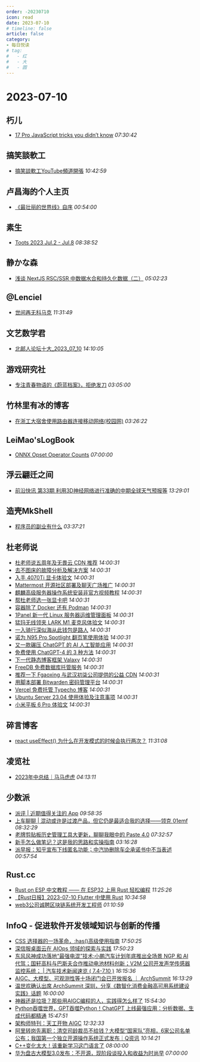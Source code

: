 ```yaml
---
order: -20230710
icon: read
date: 2023-07-10
# timeline: false
article: false
category:
- 每日悦读
# tag:
#   - 红
#   - 大
#   - 圆
---
```


# 2023-07-10 
## 朽儿<span></span>
* [17 Pro JavaScript tricks you didn’t know](https://javascript.plainenglish.io/17-pro-javascript-tricks-you-didnt-know-b419c018dd19?source=rss-c3917681a8f5------2) *07:30:42* 
## 搞笑談軟工<span></span>
* [搞笑談軟工YouTube頻道開張](http://teddy-chen-tw.blogspot.com/2023/07/youtube.html) *10:42:59* 
## 卢昌海的个人主页<span></span>
* [《最壮丽的世界线》自序](https://www.changhai.org/articles/books/Ebook18_Preface.php) *00:54:00* 
## 素生<span></span>
* [Toots 2023 Jul.2 - Jul.8](http://z.arlmy.me/posts/MastodonArchives/2023/MastodonTootsArchives_20230708/) *08:38:52* 
## 静かな森<span></span>
* [浅谈 NextJS RSC/SSR 中数据水合和持久化数据（二）](https://innei.in/posts/programming/nextjs-rsc-ssr-data-hydration-persistence-two) *05:02:23* 
## @Lenciel<span></span>
* [世间再无科马克](https://lenciel.com/2023/07/rip-cormac-mccarthy/) *11:31:49* 
## 文艺数学君<span></span>
* [北邮人论坛十大_2023_07_10](https://mathpretty.com/16121.html) *14:10:05* 
## 游戏研究社<span></span>
* [专注青春物语的《蔚蓝档案》，拒绝发刀](https://www.yystv.cn/p/10963) *03:05:00* 
## 竹林里有冰的博客<span></span>
* [在浙工大宿舍使用路由器连接移动网络(校园网)](https://zhul.in/2023/06/24/connect-china-mobile-with-router-in-zjut-dormitory/) *03:26:22* 
## LeiMao'sLogBook<span></span>
* [ONNX Opset Operator Counts](https://leimao.github.io/blog/ONNX-Opset-Operator-Counts/) *07:00:00* 
## 浮云翩迁之间<span></span>
* [前沿快讯 第33期 利用3D神经网络进行准确的中期全球天气预报等](https://blognas.hwb0307.com/other/5358) *13:29:01* 
## 造壳MkShell<span></span>
* [程序员的副业有什么](https://www.mkshell.com/programmers-sideline/) *03:37:21* 
## 杜老师说<span></span>
* [杜老师说五周年及无畏云 CDN 推荐](https://dusays.com/604/) *14:00:31* 
* [去不图床的故障分析及解决方案](https://dusays.com/603/) *14:00:31* 
* [入手 4070Ti 显卡体验文](https://dusays.com/602/) *14:00:31* 
* [Mattermost 开源社区部署及聊天广场推广](https://dusays.com/601/) *14:00:31* 
* [麒麟高级服务器操作系统安装非官方视频教程](https://dusays.com/600/) *14:00:31* 
* [帮杜老师选一张显卡吧](https://dusays.com/599/) *14:00:31* 
* [容器除了 Docker 还有 Podman](https://dusays.com/598/) *14:00:31* 
* [1Panel 新一代 Linux 服务器运维管理面板](https://dusays.com/597/) *14:00:31* 
* [猛玛无线领夹 LARK M1 麦克风体验文](https://dusays.com/596/) *14:00:31* 
* [一入骑行深似海从此钱包是路人](https://dusays.com/595/) *14:00:31* 
* [诺为 N95 Pro Spotlight 翻页笔使用体验](https://dusays.com/594/) *14:00:31* 
* [又一款碾压 ChatGPT 的 AI 人工智能应用](https://dusays.com/593/) *14:00:31* 
* [免费使用 ChatGPT-4 的 3 种方法](https://dusays.com/592/) *14:00:31* 
* [下一代静态博客框架 Valaxy](https://dusays.com/591/) *14:00:31* 
* [FreeDB 免费数据库托管服务](https://dusays.com/590/) *14:00:31* 
* [推荐一下 Fgaoxing 与武汉初柒公司提供的公益 CDN](https://dusays.com/589/) *14:00:31* 
* [用脚本部署 Bitwarden 密码管理平台](https://dusays.com/588/) *14:00:31* 
* [Vercel 免费托管 Typecho 博客](https://dusays.com/587/) *14:00:31* 
* [Ubuntu Server 23.04 使用体验及注意事项](https://dusays.com/586/) *14:00:31* 
* [小米平板 6 Pro 体验文](https://dusays.com/585/) *14:00:31* 
## 碎言博客<span></span>
* [react useEffect() 为什么在开发模式的时候会执行两次？](https://suiyan.cc/2023/20230710113108.html) *11:31:08* 
## 凌览社<span></span>
* [2023年中总结｜马马虎虎](https://www.linglan01.cn/post/40) *04:13:11* 
## 少数派<span></span>
* [派评 | 近期值得关注的 App](https://sspai.com/post/81006) *09:58:35* 
* [上车聊聊 | 混动或许是过渡产品，但它仍是最适合我的选择——领克 01emf](https://sspai.com/post/80902) *08:32:29* 
* [老牌剪贴板历史管理工具大更新，聊聊我眼中的 Paste 4.0](https://sspai.com/post/80993) *07:32:57* 
* [新手怎么做笔记？这是我的思路和实操指南](https://sspai.com/post/80457) *03:16:28* 
* [派早报：知乎宣布下线匿名功能；中汽协删除车企承诺书中不当表述](https://sspai.com/post/80979) *00:57:54* 
## Rust.cc<span></span>
* [Rust on ESP 中文教程 —— 在 ESP32 上用 Rust 轻松编程](https://rustcc.cn/article?id=9210058e-eb84-4a1c-9045-d52a62aea7c3) *11:25:26* 
* [【Rust日报】2023-07-10 Flutter 中使用 Rust](https://rustcc.cn/article?id=d06e3f1f-d172-4483-9d27-a0709feea21a) *10:34:58* 
* [web3公司诚聘区块链系统开发工程师](https://rustcc.cn/article?id=61c1430f-ce56-4898-bdd7-f83480262bea) *01:10:59* 
## InfoQ - 促进软件开发领域知识与创新的传播<span></span>
* [CSS 选择器的一场革命，:has()高级使用指南](https://www.infoq.cn/article/9cUfR6WbcwTyXJzsFxMY?utm_source=rss&utm_medium=article) *17:50:25* 
* [深信服桌面云在 AIOps 领域的探索与实践](https://www.infoq.cn/article/wlelr8vOZitImSjdGJfo?utm_source=rss&utm_medium=article) *17:50:23* 
* [东风风神成功落地“最强电混”技术;小鹏汽车计划年底推出全场景 NGP 和 AI 代驾；国轩高科与巴斯夫合作推动电池材料创新；V2M 公司开发声学传感器监控系统； | 汽车技术新闻速览 ( 7.4-7.10 )](https://www.infoq.cn/article/LUrVUgIcDSg9X0Cip2dW?utm_source=rss&utm_medium=article) *16:15:36* 
* [AIGC、大模型、可观测性等十场闭门会已开放报名 ｜ ArchSummit](https://www.infoq.cn/article/cwdbN1StufvKJgHGzW9b?utm_source=rss&utm_medium=article) *16:13:29* 
* [温世欢确认出席 ArchSummit 深圳，分享《数智化消费金融高可用系统建设实践》话题](https://www.infoq.cn/article/gOeafMEaVthG6T2ZygZs?utm_source=rss&utm_medium=article) *16:00:00* 
* [神器还是垃圾？那些用AIGC编程的人，实践得怎么样了](https://www.infoq.cn/article/WtKuT3HbC1UkYK4wsVyk?utm_source=rss&utm_medium=article) *15:54:30* 
* [Python吞噬世界，GPT吞噬Python！ChatGPT 上线最强应用：分析数据、生成代码都精通](https://www.infoq.cn/article/e8WbklAwVvUxoiiirsKX?utm_source=rss&utm_medium=article) *15:47:51* 
* [架构师特刊：天工开物 AIGC](https://www.infoq.cn/minibook/g1WRWQi0OhjlSdUI6kPI?utm_source=rss&utm_medium=article) *12:32:33* 
* [阿里转岗先离职：清空司龄裁员不给钱？大模型“国家队”亮相，6家公司名单公布；我国第一个独立开源操作系统正式发布｜Q资讯](https://www.infoq.cn/article/1gfWbQ9EdahUF8ZVUCuE?utm_source=rss&utm_medium=article) *10:14:21* 
* [C++变化太大！该重新学习这门语言了](https://www.infoq.cn/article/glGY3r8TpkNUaKf39si2?utm_source=rss&utm_medium=article) *08:00:00* 
* [华为盘古大模型3.0发布：不开源，现阶段谈投入和收益为时尚早](https://www.infoq.cn/article/Ay9xCWPdOe5rVBlpeXf0?utm_source=rss&utm_medium=article) *07:00:00* 
